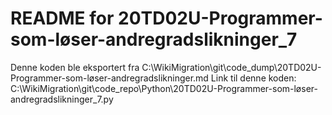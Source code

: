 # README for 20TD02U-Programmer-som-løser-andregradslikninger_7
Denne koden ble eksportert fra C:\WikiMigration\git\code_dump\20TD02U-Programmer-som-løser-andregradslikninger.md
Link til denne koden: C:\WikiMigration\git\code_repo\Python\20TD02U-Programmer-som-løser-andregradslikninger_7.py

